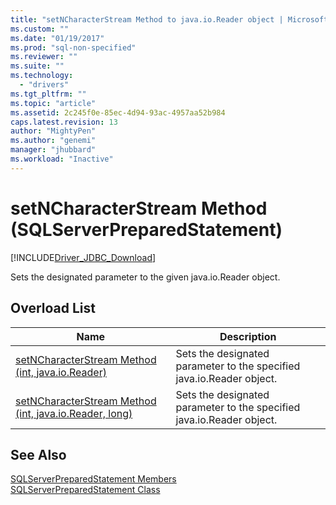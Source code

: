 ```yaml
---
title: "setNCharacterStream Method to java.io.Reader object | Microsoft Docs"
ms.custom: ""
ms.date: "01/19/2017"
ms.prod: "sql-non-specified"
ms.reviewer: ""
ms.suite: ""
ms.technology: 
  - "drivers"
ms.tgt_pltfrm: ""
ms.topic: "article"
ms.assetid: 2c245f0e-85ec-4d94-93ac-4957aa52b984
caps.latest.revision: 13
author: "MightyPen"
ms.author: "genemi"
manager: "jhubbard"
ms.workload: "Inactive"
---
```

# setNCharacterStream Method (SQLServerPreparedStatement)
[!INCLUDE[Driver_JDBC_Download](../../../includes/driver_jdbc_download.md)]

  Sets the designated parameter to the given java.io.Reader object.  
  
## Overload List  
  
|Name|Description|  
|----------|-----------------|  
|[setNCharacterStream Method &#40;int, java.io.Reader&#41;](../../../connect/jdbc/reference/setncharacterstream-method-int-java-io-reader.md)|Sets the designated parameter to the specified java.io.Reader object.|  
|[setNCharacterStream Method &#40;int, java.io.Reader, long&#41;](../../../connect/jdbc/reference/setncharacterstream-method-int-java-io-reader-long.md)|Sets the designated parameter to the specified java.io.Reader object.|  
  
## See Also  
 [SQLServerPreparedStatement Members](../../../connect/jdbc/reference/sqlserverpreparedstatement-members.md)   
 [SQLServerPreparedStatement Class](../../../connect/jdbc/reference/sqlserverpreparedstatement-class.md)  
  
  
